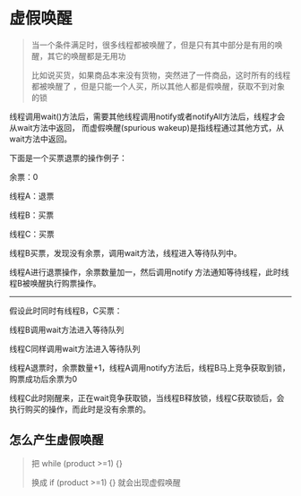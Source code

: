 # 虚假唤醒

> 当一个条件满足时，很多线程都被唤醒了，但是只有其中部分是有用的唤醒，其它的唤醒都是无用功 
>
> 比如说买货，如果商品本来没有货物，突然进了一件商品，这时所有的线程都被唤醒了 ，但是只能一个人买，所以其他人都是假唤醒，获取不到对象的锁



线程调用wait()方法后，需要其他线程调用notify或者notifyAll方法后，线程才会从wait方法中返回， 而虚假唤醒(spurious wakeup)是指线程通过其他方式，从wait方法中返回。

下面是一个买票退票的操作例子：

余票：0

线程A：退票

线程B：买票

线程C：买票

线程B买票，发现没有余票，调用wait方法，线程进入等待队列中。

线程A进行退票操作，余票数量加一，然后调用notify 方法通知等待线程，此时线程B被唤醒执行购票操作。

***

假设此时同时有线程B，C买票：

线程B调用wait方法进入等待队列

线程C同样调用wait方法进入等待队列

线程A退票时，余票数量+1，线程A调用notify方法后，线程B马上竞争获取到锁，购票成功后余票为0

线程C此时刚醒来，正在wait竞争获取锁，当线程B释放锁，线程C获取锁后，会执行购买的操作，而此时是没有余票的。



## 怎么产生虚假唤醒

> 把 while (product >=1) {} 
>
> 换成 if (product >=1) {} 就会出现虚假唤醒

